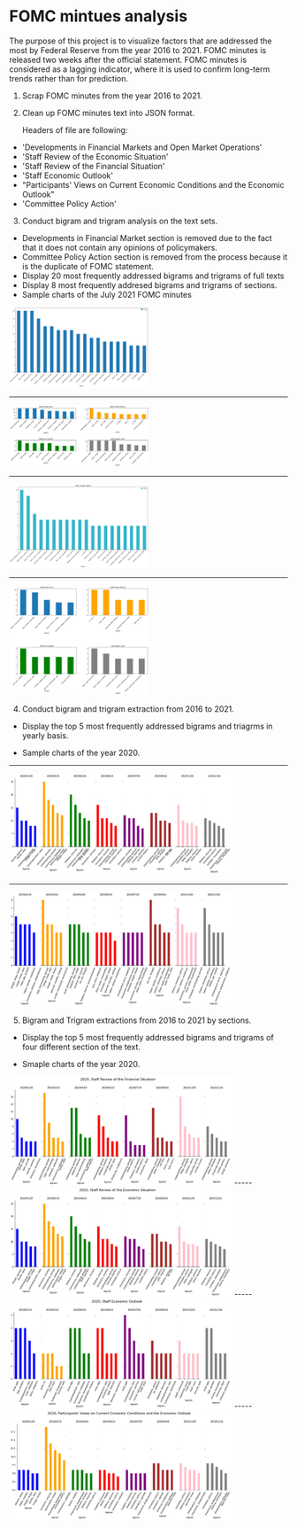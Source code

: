 <h1>FOMC mintues analysis</h1>

The purpose of this project is to visualize factors that are addressed the most by Federal Reserve from the year 2016 to 2021. FOMC minutes is released two weeks after the official statement. FOMC minutes is considered as a lagging indicator, where it is used to confirm long-term trends rather than for prediction. 

1. Scrap FOMC minutes from the year 2016 to 2021.

2. Clean up FOMC minutes text into JSON format. 

    Headers of file are following:

- 'Developments in Financial Markets and Open Market Operations'
- 'Staff Review of the Economic Situation'
- 'Staff Review of the Financial Situation'
- 'Staff Economic Outlook'
- "Participants' Views on Current Economic Conditions and the Economic Outlook"
- 'Committee Policy Action'

3. Conduct bigram and trigram analysis on the text sets.

- Developments in Financial Market section is removed due to the fact that it does not contain any opinions of policymakers. 
- Committee Policy Action section is removed from the process because it is the duplicate of FOMC statement.
- Display 20 most frequently addressed bigrams and trigrams of full texts
- Display 8 most frequently addresed bigrams and trigrams of sections.
- Sample charts of the July 2021 FOMC minutes

<img src="https://github.com/treksis/Fed_minutes_analysis/blob/main/img/bigram_fulltext_latest_minutes.png" width=50% height=50%>

-----
<img src="https://github.com/treksis/Fed_minutes_analysis/blob/main/img/bigram_staff_opinions_minutes.png" width=50% height=50%>

-----
<img src="https://github.com/treksis/Fed_minutes_analysis/blob/main/img/trigram_fulltext_latest_minutes.png" width=50% height=50%>

-----
<img src="https://github.com/treksis/Fed_minutes_analysis/blob/main/img/trigram_staff_opinions_minutes.png" width=50% height=50%>

4. Conduct bigram and trigram extraction from 2016 to 2021.

- Display the top 5 most frequently addressed bigrams and triagrms in yearly basis.

- Sample charts of the year 2020. 

-----
<img src="https://github.com/treksis/Fed_minutes_analysis/blob/main/img/2020_bigram.png" width=80% height=80%>

-----
<img src="https://github.com/treksis/Fed_minutes_analysis/blob/main/img/2020_trigram.png" width=80% height=80%>

5. Bigram and Trigram extractions from 2016 to 2021 by sections.

- Display the top 5 most frequently addressed bigrams and trigrams of four different section of the text.

- Smaple charts of the year 2020.

<img src="https://github.com/treksis/Fed_minutes_analysis/blob/main/img/2020_staff_review_finance_bigram.png" width=80% height=80%>
-----
<img src="https://github.com/treksis/Fed_minutes_analysis/blob/main/img/2020_staff_review_econ_bigram.png" width=80% height=80%>
-----
<img src="https://github.com/treksis/Fed_minutes_analysis/blob/main/img/2020_staff_outlook_bigram.png" width=80% height=80%>
-----
<img src="https://github.com/treksis/Fed_minutes_analysis/blob/main/img/2020_participatns_views_bigram.png" width=80% height=80%>

